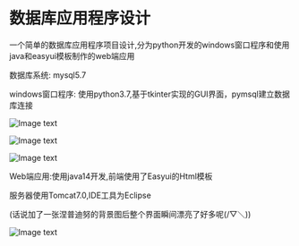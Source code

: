 # 数据库应用程序设计
一个简单的数据库应用程序项目设计,分为python开发的windows窗口程序和使用java和easyui模板制作的web端应用

数据库系统: mysql5.7

windows窗口程序: 使用python3.7,基于tkinter实现的GUI界面，pymsql建立数据库连接

![Image text](https://i.loli.net/2020/05/17/QzN7MsqC2Ga68ey.jpg)
                 
![Image text](https://i.loli.net/2020/05/17/waZm8KCUNfYy3cJ.jpg)

![Image text](https://i.loli.net/2020/05/17/SVa572TGFoeRgBW.jpg)

Web端应用:使用java14开发,前端使用了Easyui的Html模板


服务器使用Tomcat7.0,IDE工具为Eclipse


(话说加了一张涅普迪努的背景图后整个界面瞬间漂亮了好多呢(/▽＼))

![Image text](https://i.loli.net/2020/05/17/myTzw6tsQbLJ37K.jpg)
